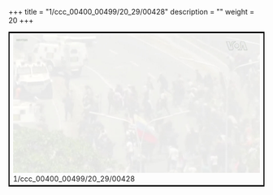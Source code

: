 +++
title = "1/ccc_00400_00499/20_29/00428"
description = ""
weight = 20
+++

<table style="border:2px solid black;max-width:800px;max-height:800px;" 
><tr><td>
<img class="center-fit-jpg"
src="/jpg_/aaa_20190430_NxaOmWaI8sI_00427.jpg">
1/ccc_00400_00499/20_29/00428
</img></td></tr></table>
